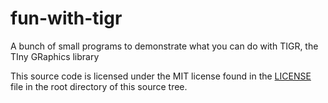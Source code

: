 # fun-with-tigr
A bunch of small programs to demonstrate what you can do with TIGR, the TIny GRaphics library


This source code is licensed under the MIT license found in the
[LICENSE](LICENSE) file in the root directory of this source tree.
